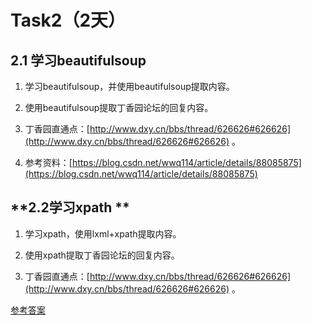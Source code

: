 
# Task2（2天）

## **2.1 学习beautifulsoup**

1. 学习beautifulsoup，并使用beautifulsoup提取内容。

2. 使用beautifulsoup提取丁香园论坛的回复内容。

3. 丁香园直通点：[http://www.dxy.cn/bbs/thread/626626#626626](http://www.dxy.cn/bbs/thread/626626#626626) 。

4. 参考资料：[https://blog.csdn.net/wwq114/article/details/88085875](https://blog.csdn.net/wwq114/article/details/88085875)

## **2.2学习xpath **

1. 学习xpath，使用lxml+xpath提取内容。

2. 使用xpath提取丁香园论坛的回复内容。

3. 丁香园直通点：[http://www.dxy.cn/bbs/thread/626626#626626](http://www.dxy.cn/bbs/thread/626626#626626) 。

[参考答案](https://blog.csdn.net/naonao77/article/details/88129994)


